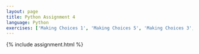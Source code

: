 ```yaml
---
layout: page
title: Python Assignment 4
language: Python
exercises: ['Making Choices 1', 'Making Choices 5', 'Making Choices 3', 'Combining Basics']
---
```


{% include assignment.html %}
